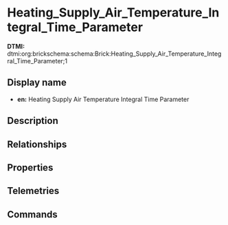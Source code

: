 # Heating_Supply_Air_Temperature_Integral_Time_Parameter
**DTMI:** dtmi:org:brickschema:schema:Brick:Heating_Supply_Air_Temperature_Integral_Time_Parameter;1
## Display name
- **en:** Heating Supply Air Temperature Integral Time Parameter
## Description
## Relationships
## Properties
## Telemetries
## Commands
